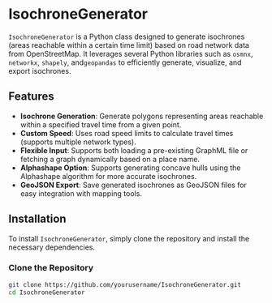 # IsochroneGenerator

`IsochroneGenerator` is a Python class designed to generate isochrones (areas reachable within a certain time limit) based on road network data from OpenStreetMap. It leverages several Python libraries such as `osmnx`, `networkx`, `shapely`, and`geopandas` to efficiently generate, visualize, and export isochrones.

## Features

- **Isochrone Generation**: Generate polygons representing areas reachable within a specified travel time from a given point.
- **Custom Speed**: Uses road speed limits to calculate travel times (supports multiple network types).
- **Flexible Input**: Supports both loading a pre-existing GraphML file or fetching a graph dynamically based on a place name.
- **Alphashape Option**: Supports generating concave hulls using the Alphashape algorithm for more accurate isochrones.
- **GeoJSON Export**: Save generated isochrones as GeoJSON files for easy integration with mapping tools.

## Installation

To install `IsochroneGenerator`, simply clone the repository and install the necessary dependencies.

### Clone the Repository

```bash
git clone https://github.com/yourusername/IsochroneGenerator.git
cd IsochroneGenerator
